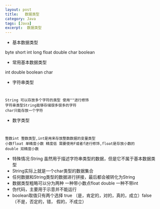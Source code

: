 ```yaml
---
layout: post
title:   数据类型
category: Java
tags: [Java]
excerpt:  数据类型
---
```

- 基本数据类型

byte short int long float double char boolean

- 常用基本数据类型


int double boolean char

- 字符串类型

#

	String 可以存放多个字符的类型 使用""进行修饰
	字符串类型String能够存储很多很多的字符
	char只能存放一个字符

- 数字类型

#

	整数int 整数类型,int是用来存放整数数据的变量类型
	小数float 单精度小数 精度低 需要使用F或者f进行修饰,float是存放小数的
	double 双精度小数

- 特殊情况:String 虽然用于描述字符串类型的数据，但是它不属于基本数据类型
- String实际上就是一个char类型的数据集合
- 任何数据和String类型的数据进行拼接，最后都会被转化为String
- 数据类型粗略可以分为两种 一种带小数点float double 一种不带int
- 伪代码，主要用于示意并不能运行
-  boolean取值只有两个选择 true （是，肯定的，对的，真的，成立）false（不是，否定的，错， 假的，不成立）
